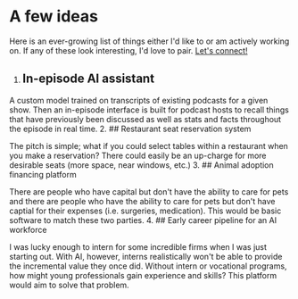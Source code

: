 # A few ideas

Here is an ever-growing list of things either I'd like to or am actively working on. If any of these look interesting, I'd love to pair. [Let's connect!](mailto:matthewkoenig@acm.org)

1. ## In-episode AI assistant

A custom model trained on transcripts of existing podcasts for a given show. Then an in-episode interface is built for podcast hosts to recall things that have previously been discussed as well as stats and facts throughout the episode in real time.
2. ## Restaurant seat reservation system

The pitch is simple; what if you could select tables within a restaurant when you make a reservation? There could easily be an up-charge for more desirable seats (more space, near windows, etc.)
3. ## Animal adoption financing platform

There are people who have capital but don't have the ability to care for pets and there are people who have the ability to care for pets but don't have captial for their expenses (i.e. surgeries, medication). This would be basic software to match these two parties.
4. ## Early career pipeline for an AI workforce

I was lucky enough to intern for some incredible firms when I was just starting out. With AI, however, interns realistically won't be able to provide the incremental value they once did. Without intern or vocational programs, how might young professionals gain experience and skills? This platform would aim to solve that problem.
